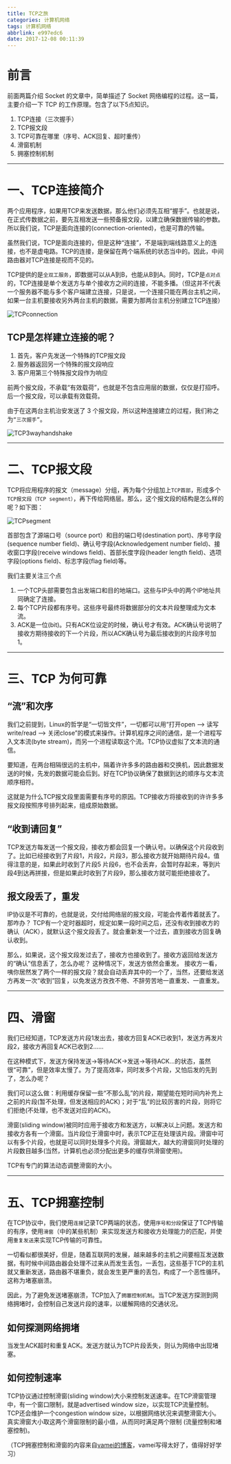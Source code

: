 ```yaml
---
title: TCP之旅
categories: 计算机网络
tags: 计算机网络
abbrlink: e997edc6
date: 2017-12-08 00:11:39
---
```


# 前言

前面两篇介绍 Socket 的文章中，简单描述了 Socket 网络编程的过程。这一篇，主要介绍一下 TCP 的工作原理。包含了以下5点知识。

1. TCP连接（三次握手）
2. TCP报文段
3. TCP可靠在哪里（序号、ACK回复、超时重传）
4. 滑窗机制
5. 拥塞控制机制

<!-- more -->
---


# 一、TCP连接简介

两个应用程序，如果用TCP来发送数据，那么他们必须先互相“握手”。也就是说，在正式传数据之前，要先互相发送一些预备报文段，以建立确保数据传输的参数。所以我们说，TCP是面向连接的(connection-oriented)，也是可靠的传输。

虽然我们说，TCP是面向连接的，但是这种“连接”，不是端到端线路意义上的连接，也不是虚电路。TCP的连接，是保留在两个端系统的状态当中的。因此，中间路由器对TCP连接是视而不见的。

TCP提供的是`全双工服务`，即数据可以从A到B，也能从B到A。同时，TCP是`点对点`的，TCP连接是单个发送方与单个接收方之间的连接，不能多播。（但这并不代表一个服务器不能与多个客户端建立连接，只是说，一个连接只能在两台主机之间，如果一台主机要接收另外两台主机的数据，需要为那两台主机分别建立TCP连接）

![TCPconnection](../../../../images/TCPconnection.png)

## TCP是怎样建立连接的呢？

1. 首先，客户先发送一个特殊的TCP报文段
2. 服务器返回另一个特殊的报文段响应
3. 客户用第三个特殊报文段作为响应

前两个报文段，不承载“有效载荷”，也就是不包含应用层的数据，仅仅是打招呼。后一个报文段，可以承载有效载荷。

由于在这两台主机治安发送了 3 个报文段，所以这种连接建立的过程，我们称之为`“三次握手”`。

![TCP3wayhandshake](../../../../images/TCP3wayhandshake.png)

 ---

# 二、TCP报文段

TCP将应用程序的报文（message）分组，再为每个分组加上`TCP首部`，形成多个`TCP报文段（TCP segment）`，再下传给网络层。那么，这个报文段的结构是怎么样的呢？如下图：

![TCPsegment](../../../../images/TCPsegment.png)

首部包含了源端口号（source port）和目的端口号(destination port)、序号字段(sequence number field)、确认号字段(Acknowledgement number field)、接收窗口字段(receive windows field)、首部长度字段(header length field)、选项字段(options field)、标志字段(flag field)等。


我们主要关注三个点
1. 一个TCP头部需要包含出发端口和目的地端口。这些与IP头中的两个IP地址共同确定了连接。
2. 每个TCP片段都有序号。这些序号最终将数据部分的文本片段整理成为文本流。
3. ACK是一位(bit)。只有ACK位设定的时候，确认号才有效。ACK确认号说明了接收方期待接收的下一个片段，所以ACK确认号为最后接收到的片段序号加1。



 ---

# 三、TCP 为何可靠

## “流”和次序

我们之前提到，Linux的哲学是“一切皆文件”，一切都可以用“打开open –> 读写write/read –> 关闭close”的模式来操作。计算机程序之间的通信，是一个进程写入文本流(byte stream)，而另一个进程读取这个流。TCP协议虚拟了文本流的通信。

要知道，在两台相隔很远的主机中，隔着许许多多的路由器和交换机，因此数据发送的时候，先发的数据可能会后到。好在TCP协议确保了数据到达的顺序与文本流顺序相符。

这就是为什么TCP报文段里面需要有序号的原因。TCP接收方将接收到的许许多多报文段按照序号排列起来，组成原始数据。

## “收到请回复”

TCP发送方每发送一个报文段，接收方都会回复一个确认号。以确保这个片段收到了。比如已经接收到了片段1，片段2，片段3，那么接收方就开始期待片段4。值得注意的是，如果此时收到了片段5 片段6，也不会丢弃，会暂时存起来，等到片段4到达再拼接，但是如果此时收到了片段9，那么接收方就可能拒绝接收了。

## 报文段丢了，重发

IP协议是不可靠的，也就是说，交付给网络层的报文段，可能会传着传着就丢了。那咋办？ TCP有一个定时器超时，规定如果一段时间之后，还没有收到接收方的确认（ACK），就默认这个报文段丢了。就会重新发一个过去，直到接收方回复确认收到。

那么，如果说，这个报文段发过去了，接收方也接收到了。接收方返回给发送方的“确认”信息丢了，怎么办呢？ 这种情况下，发送方依然会重发。 接收方一看，咦你居然发了两个一样的报文段？就会自动丢弃其中的一个了，当然，还要给发送方再发一次“收到”回复，以免发送方孜孜不倦、不辞劳苦地一直重发、一直重发。


---

# 四、滑窗

我们已经知道，TCP发送方片段1发出去，接收方回复ACK已收到1，发送方再发片段2，接收方再回复ACK已收到2......

在这种模式下，发送方保持发送->等待ACK->发送->等待ACK...的状态，虽然很“可靠”，但是效率太慢了。为了提高效率，同时发多个片段，又怕后发的先到了，怎么办呢？

我们可以这么做：利用缓存保留一些“不那么乱”的片段，期望能在短时间内补充上之前的片段(暂不处理，但发送相应的ACK)；对于“乱”的比较厉害的片段，则将它们拒绝(不处理，也不发送对应的ACK)。

滑窗(sliding window)被同时应用于接收方和发送方，以解决以上问题。发送方和接收方各有一个滑窗。当片段位于滑窗中时，表示TCP正在处理该片段。滑窗中可以有多个片段，也就是可以同时处理多个片段。滑窗越大，越大的滑窗同时处理的片段数目越多(当然，计算机也必须分配出更多的缓存供滑窗使用)。

TCP有专门的算法动态调整滑窗的大小。


---

# 五、TCP拥塞控制

在TCP协议中，我们使用`连接`记录TCP两端的状态，使用`序号和分段`保证了TCP传输的有序，使用`滑窗`（中的某些机制）来实现发送方和接收方处理能力的匹配，并使用`重复发送`来实现TCP传输的可靠性。

一切看似都很美好，但是，随着互联网的发展，越来越多的主机之间要相互发送数据，有时候中间路由器会处理不过来从而发生丢包，一丢包，这些基于TCP的主机就又重新发送，路由器不堪重负，就会发生更严重的丢包，构成了一个恶性循环。这称为堵塞崩溃。

因此，为了避免发送堵塞崩溃，TCP加入了`拥塞控制机制`。当TCP发送方探测到网络拥堵时，会控制自己发送片段的速率，以缓解网络的交通状况。

## 如何探测网络拥堵

当发生ACK超时和重复ACK。发送方就认为TCP片段丢失，则认为网络中出现堵塞。

## 如何控制速率

TCP协议通过控制滑窗(sliding window)大小来控制发送速率。在TCP滑窗管理中，有一个窗口限制，就是advertised window size，以实现TCP流量控制。TCP还会维护一个congestion window size，以根据网络状况来调整滑窗大小。真实滑窗大小取这两个滑窗限制的最小值，从而同时满足两个限制 (流量控制和堵塞控制)。

（TCP拥塞控制和滑窗的内容来自[vamei的博客](http://www.cnblogs.com/vamei/archive/2012/12/18/2822739.html)，vamei写得太好了，值得好好学习）
